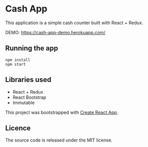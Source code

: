 # Cash App

This application is a simple cash counter built with React + Redux.

DEMO: https://cash-app-demo.herokuapp.com/

## Running the app

    npm install
    npm start

## Libraries used

* React + Redux
* React Bootstrap
* Immutable

This project was bootstrapped with [Create React App](https://github.com/facebookincubator/create-react-app).

## Licence

The source code is released under the MIT license.
